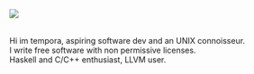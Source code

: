 <img align="left" src="https://avatars1.githubusercontent.com/u/51165533?s=200&u=9350c1d9ceca065175d05ddbe80a7aa3716e176a&v=4">

<br><br>
Hi im tempora, aspiring software dev and an UNIX connoisseur. <br>
I write free software with non permissive licenses. <br>
Haskell and C/C++ enthusiast, LLVM user.
